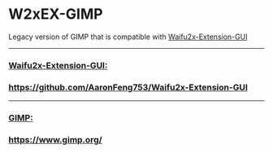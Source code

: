 # W2xEX-GIMP
Legacy version of GIMP that is compatible with [Waifu2x-Extension-GUI](https://github.com/AaronFeng753/Waifu2x-Extension-GUI)

---

### [Waifu2x-Extension-GUI:](https://github.com/AaronFeng753/Waifu2x-Extension-GUI)
### https://github.com/AaronFeng753/Waifu2x-Extension-GUI

---

### [GIMP:](https://www.gimp.org/)
### https://www.gimp.org/
